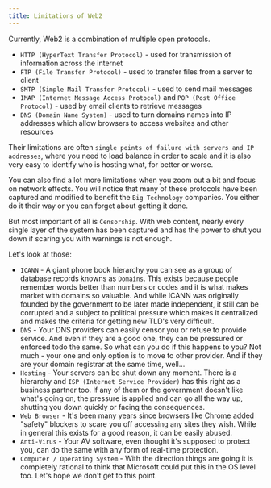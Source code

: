 ```yaml
---  
title: Limitations of Web2
---
```


Currently, Web2 is a combination of multiple open protocols.
- `HTTP (HyperText Transfer Protocol)` - used for transmission of information across the internet
- `FTP (File Transfer Protocol)` - used to transfer files from a server to client
- `SMTP (Simple Mail Transfer Protocol)` - used to send mail messages
- `IMAP (Internet Message Access Protocol)` and `POP (Post Office Protocol)` - used by email clients to retrieve messages
- `DNS (Domain Name System)` - used to turn domains names into IP addresses which allow browsers to access websites and other resources


Their limitations are often `single points of failure with servers and IP addresses`, where you need to load balance in order to scale and it is also very easy to identify who is hosting what, for better or worse.

You can also find a lot more limitations when you zoom out a bit and focus on network effects. You will notice that many of these protocols have been captured and modified to benefit the `Big Technology` companies. You either do it their way or you can forget about getting it done.

But most important of all is `Censorship`. With web content, nearly every single layer of the system has been captured and has the power to shut you down if scaring you with warnings is not enough.

Let's look at those:
- `ICANN` - A giant phone book hierarchy you can see as a group of database records knowns as `Domains`. This exists because people remember words better than numbers or codes and it is what makes market with domains so valuable. And while ICANN was originally founded by the government to be later made independent, it still can be corrupted and a subject to political pressure which makes it centralized and makes the criteria for getting new TLD's very difficult.
- `DNS` - Your DNS providers can easily censor you or refuse to provide service. And even if they are a good one, they can be pressured or enforced todo the same. So what can you do if this happens to you? Not much - your one and only option is to move to other provider. And if they are your domain registrar at the same time, well...
- `Hosting` - Your servers can be shut down any moment. There is a hierarchy and `ISP (Internet Service Provider)` has this right as a business partner too. If any of them or the government doesn't like what's going on, the pressure is applied and can go all the way up, shutting you down quickly or facing the consequences.
- `Web Browser` - It's been many years since browsers like Chrome added "safety" blockers to scare you off accessing any sites they wish. While in general this exists for a good reason, it can be easily abused.
- `Anti-Virus` - Your AV software, even thought it's supposed to protect you, can do the same with any form of real-time protection.
- `Computer / Operating System` - With the direction things are going it is completely rational to think that Microsoft could put this in the OS level too. Let's hope we don't get to this point.
